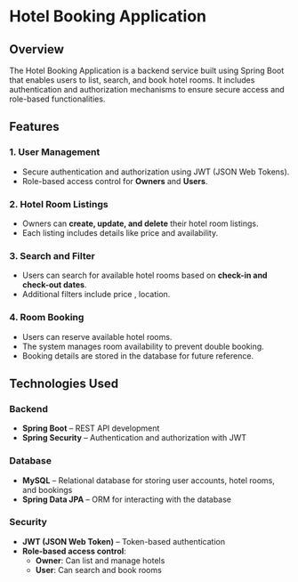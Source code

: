 # Hotel Booking Application

## Overview
The Hotel Booking Application is a backend service built using Spring Boot that enables users to list, search, and book hotel rooms. It includes authentication and authorization mechanisms to ensure secure access and role-based functionalities.

## Features

### 1. User Management
- Secure authentication and authorization using JWT (JSON Web Tokens).
- Role-based access control for **Owners** and **Users**.

### 2. Hotel Room Listings
- Owners can **create, update, and delete** their hotel room listings.
- Each listing includes details like price and availability.

### 3. Search and Filter
- Users can search for available hotel rooms based on **check-in and check-out dates**.
- Additional filters include price , location.

### 4. Room Booking
- Users can reserve available hotel rooms.
- The system manages room availability to prevent double booking.
- Booking details are stored in the database for future reference.

## Technologies Used

### Backend
- **Spring Boot** – REST API development
- **Spring Security** – Authentication and authorization with JWT

### Database
- **MySQL** – Relational database for storing user accounts, hotel rooms, and bookings
- **Spring Data JPA** – ORM for interacting with the database

### Security
- **JWT (JSON Web Token)** – Token-based authentication
- **Role-based access control**:
  - **Owner**: Can list and manage hotels
  - **User**: Can search and book rooms



